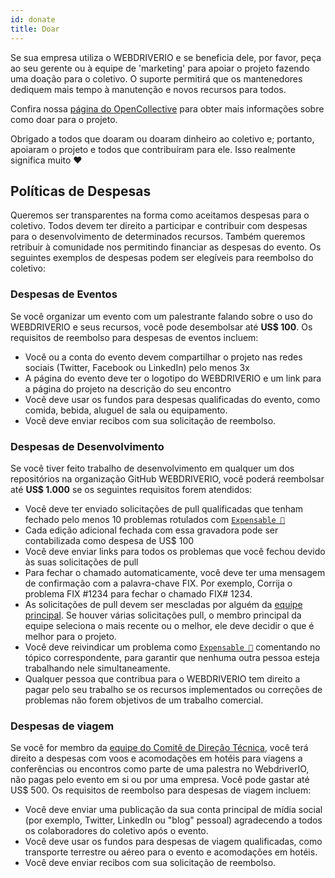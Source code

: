 ```yaml
---
id: donate
title: Doar
---
```


Se sua empresa utiliza o WEBDRIVERIO e se beneficia dele, por favor, peça ao seu gerente ou à equipe de 'marketing' para apoiar o projeto fazendo uma doação para o coletivo. O suporte permitirá que os mantenedores dediquem mais tempo à manutenção e novos recursos para todos.

Confira nossa [página do OpenCollective](https://opencollective.com/webdriverio) para obter mais informações sobre como doar para o projeto.

Obrigado a todos que doaram ou doaram dinheiro ao coletivo e; portanto, apoiaram o projeto e todos que contribuíram para ele. Isso realmente significa muito ❤️

## Políticas de Despesas

Queremos ser transparentes na forma como aceitamos despesas para o coletivo. Todos devem ter direito a participar e contribuir com despesas para o desenvolvimento de determinados recursos. Também queremos retribuir à comunidade nos permitindo financiar as despesas do evento. Os seguintes exemplos de despesas podem ser elegíveis para reembolso do coletivo:

### Despesas de Eventos

Se você organizar um evento com um palestrante falando sobre o uso do WEBDRIVERIO e seus recursos, você pode desembolsar até __US$ 100__. Os requisitos de reembolso para despesas de eventos incluem:

- Você ou a conta do evento devem compartilhar o projeto nas redes sociais (Twitter, Facebook ou LinkedIn) pelo menos 3x
- A página do evento deve ter o logotipo do WEBDRIVERIO e um link para a página do projeto na descrição do seu encontro
- Você deve usar os fundos para despesas qualificadas do evento, como comida, bebida, aluguel de sala ou equipamento.
- Você deve enviar recibos com sua solicitação de reembolso.

### Despesas de Desenvolvimento

Se você tiver feito trabalho de desenvolvimento em qualquer um dos repositórios na organização GitHub WEBDRIVERIO, você poderá reembolsar até __US$ 1.000__ se os seguintes requisitos forem atendidos:

- Você deve ter enviado solicitações de pull qualificadas que tenham fechado pelo menos 10 problemas rotulados com [`Expensable 💸`](https://github.com/webdriverio/webdriverio/labels/Expensable%20%F0%9F%92%B8)
- Cada edição adicional fechada com essa gravadora pode ser contabilizada como despesa de US$ 100
- Você deve enviar links para todos os problemas que você fechou devido às suas solicitações de pull
- Para fechar o chamado automaticamente, você deve ter uma mensagem de confirmação com a palavra-chave FIX. Por exemplo, Corrija o problema FIX #1234 para fechar o chamado FIX# 1234.
- As solicitações de pull devem ser mescladas por alguém da [equipe principal](https://github.com/webdriverio/webdriverio/blob/main/AUTHORS.md#tsc-technical-steering-committee). Se houver várias solicitações pull, o membro principal da equipe seleciona o mais recente ou o melhor, ele deve decidir o que é melhor para o projeto.
- Você deve reivindicar um problema como [`Expensable 💸`](https://github.com/webdriverio/webdriverio/labels/Expensable%20%F0%9F%92%B8) comentando no tópico correspondente, para garantir que nenhuma outra pessoa esteja trabalhando nele simultaneamente.
- Qualquer pessoa que contribua para o WEBDRIVERIO tem direito a pagar pelo seu trabalho se os recursos implementados ou correções de problemas não forem objetivos de um trabalho comercial.

### Despesas de viagem

Se você for membro da [equipe do Comitê de Direção Técnica](https://github.com/webdriverio/webdriverio/blob/main/AUTHORS.md#tsc-technical-steering-committee), você terá direito a despesas com voos e acomodações em hotéis para viagens a conferências ou encontros como parte de uma palestra no WebdriverIO, não pagas pelo evento em si ou por uma empresa. Você pode gastar até US$ 500. Os requisitos de reembolso para despesas de viagem incluem:

- Você deve enviar uma publicação da sua conta principal de mídia social (por exemplo, Twitter, LinkedIn ou "blog" pessoal) agradecendo a todos os colaboradores do coletivo após o evento.
- Você deve usar os fundos para despesas de viagem qualificadas, como transporte terrestre ou aéreo para o evento e acomodações em hotéis.
- Você deve enviar recibos com sua solicitação de reembolso.
